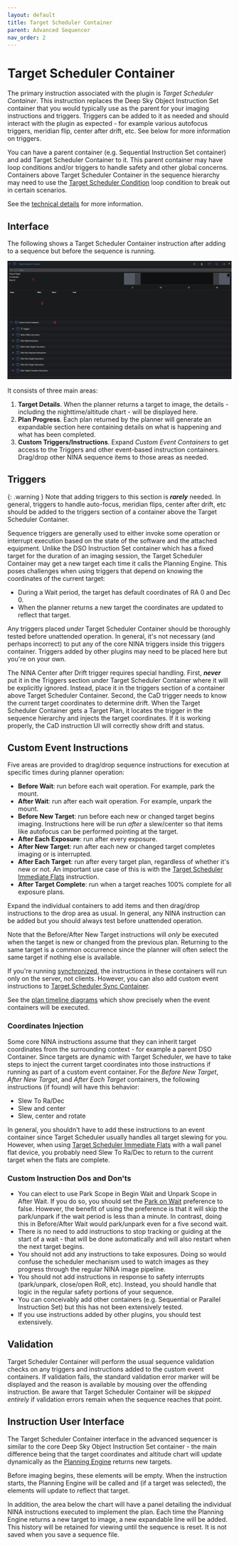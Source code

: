 ```yaml
---
layout: default
title: Target Scheduler Container
parent: Advanced Sequencer
nav_order: 2
---
```


# Target Scheduler Container

The primary instruction associated with the plugin is _Target Scheduler Container_.  This instruction replaces the Deep Sky Object Instruction Set container that you would typically use as the parent for your imaging instructions and triggers.  Triggers can be added to it as needed and should interact with the plugin as expected - for example various autofocus triggers, meridian flip, center after drift, etc.  See below for more information on triggers.

You can have a parent container (e.g. Sequential Instruction Set container) and add Target Scheduler Container to it.  This parent container may have loop conditions and/or triggers to handle safety and other global concerns.  Containers above Target Scheduler Container in the sequence hierarchy may need to use the [Target Scheduler Condition](condition.html) loop condition to break out in certain scenarios.

See the [technical details](../technical-details.html#target-scheduler-container-operation) for more information.

## Interface

The following shows a Target Scheduler Container instruction after adding to a sequence but before the sequence is running.

![](../assets/images/tsc-3.png)

It consists of three main areas:
1. **Target Details**.  When the planner returns a target to image, the details - including the nighttime/altitude chart - will be displayed here.
2. **Plan Progress**.  Each plan returned by the planner will generate an expandable section here containing details on what is happening and what has been completed.
3. **Custom Triggers/Instructions**.  Expand _Custom Event Containers_ to get access to the Triggers and other event-based instruction containers. Drag/drop other NINA sequence items to those areas as needed.

## Triggers

{: .warning }
Note that adding triggers to this section is **_rarely_** needed.  In general, triggers to handle auto-focus, meridian flips, center after drift, etc should be added to the triggers section of a container above the Target Scheduler Container.

Sequence triggers are generally used to either invoke some operation or interrupt execution based on the state of the software and the attached equipment.  Unlike the DSO Instruction Set container which has a fixed target for the duration of an imaging session, the Target Scheduler Container may get a new target each time it calls the Planning Engine.  This poses challenges when using triggers that depend on knowing the coordinates of the current target:
* During a Wait period, the target has default coordinates of RA 0 and Dec 0.
* When the planner returns a new target the coordinates are updated to reflect that target.

Any triggers placed _under_ Target Scheduler Container should be thoroughly tested before unattended operation.  In general, it's not necessary (and perhaps incorrect) to put any of the core NINA triggers inside this triggers container.  Triggers added by other plugins may need to be placed here but you're on your own.

The NINA Center after Drift trigger requires special handling.  First, **_never_** put it in the Triggers section under Target Scheduler Container where it will be explicitly ignored.  Instead, place it in the triggers section of a container above Target Scheduler Container.  Second, the CaD trigger needs to know the current target coordinates to determine drift.  When the Target Scheduler Container gets a Target Plan, it locates the trigger in the sequence hierarchy and injects the target coordinates.  If it is working properly, the CaD instruction UI will correctly show drift and status.

## Custom Event Instructions

Five areas are provided to drag/drop sequence instructions for execution at specific times during planner operation:
* **Before Wait**: run before each wait operation.  For example, park the mount.
* **After Wait**: run after each wait operation.  For example, unpark the mount.
* **Before New Target**: run before each new or changed target begins imaging.  Instructions here will be run _after_ a slew/center so that items like autofocus can be performed pointing at the target.
* **After Each Exposure**: run after every exposure.
* **After New Target**: run after each new or changed target completes imaging or is interrupted.
* **After Each Target**: run after every target plan, regardless of whether it's new or not.  An important use case of this is with the [Target Scheduler Immediate Flats](../flats.html#target-scheduler-immediate-flats) instruction.
* **After Target Complete**: run when a target reaches 100% complete for all exposure plans.

Expand the individual containers to add items and then drag/drop instructions to the drop area as usual.  In general, any NINA instruction can be added but you should always test before unattended operation.

Note that the Before/After New Target instructions will _only_ be executed when the target is new or changed from the previous plan.  Returning to the same target is a common occurrence since the planner will often select the same target if nothing else is available.

If you're running [synchronized](../synchronization.html), the instructions in these containers will run only on the server, not clients.  However, you can also add custom event instructions to [Target Scheduler Sync Container](../synchronization.html#target-scheduler-sync-container).

See the [plan timeline diagrams](../concepts/planning-engine.html#plan-types-and-timelines) which show precisely when the event containers will be executed.

### Coordinates Injection

Some core NINA instructions assume that they can inherit target coordinates from the surrounding context - for example a parent DSO Container.  Since targets are dynamic with Target Scheduler, we have to take steps to inject the current target coordinates into those instructions if running as part of a custom event container.  For the _Before New Target_, _After New Target_, and _After Each Target_ containers, the following instructions (if found) will have this behavior:
* Slew To Ra/Dec
* Slew and center
* Slew, center and rotate

In general, you shouldn't have to add these instructions to an event container since Target Scheduler usually handles all target slewing for you.  However, when using [Target Scheduler Immediate Flats](../flats.html#target-scheduler-immediate-flats) with a wall panel flat device, you probably need Slew To Ra/Dec to return to the current target when the flats are complete.

### Custom Instruction Dos and Don'ts
* You can elect to use Park Scope in Begin Wait and Unpark Scope in After Wait.  If you do so, you should set the [Park on Wait](../target-management/profiles.html#profile-preferences) preference to false.  However, the benefit of using the preference is that it will skip the park/unpark if the wait period is less than a minute.  In contrast, doing this in Before/After Wait would park/unpark even for a five second wait.
* There is no need to add instructions to stop tracking or guiding at the start of a wait - that will be done automatically and will also restart when the next target begins.
* You should not add any instructions to take exposures.  Doing so would confuse the scheduler mechanism used to watch images as they progress through the regular NINA image pipeline.
* You should not add instructions in response to safety interrupts (park/unpark, close/open RoR, etc).  Instead, you should handle that logic in the regular safety portions of your sequence.
* You can conceivably add other containers (e.g. Sequential or Parallel Instruction Set) but this has not been extensively tested.
* If you use instructions added by other plugins, you should test extensively.

## Validation

Target Scheduler Container will perform the usual sequence validation checks on any triggers and instructions added to the custom event containers.  If validation fails, the standard validation error marker will be displayed and the reason is available by mousing over the offending instruction.  Be aware that Target Scheduler Container will be _skipped entirely_ if validation errors remain when the sequence reaches that point.

## Instruction User Interface

The Target Scheduler Container interface in the advanced sequencer is similar to the core Deep Sky Object Instruction Set container - the main difference being that the target coordinates and altitude chart will update dynamically as the [Planning Engine](../concepts/planning-engine.html) returns new targets.

Before imaging begins, these elements will be empty.  When the instruction starts, the Planning Engine will be called and (if a target was selected), the elements will update to reflect that target.

In addition, the area below the chart will have a panel detailing the individual NINA instructions executed to implement the plan.  Each time the Planning Engine returns a new target to image, a new expandable line will be added.  This history will be retained for viewing until the sequence is reset.  It is not saved when you save a sequence file.
